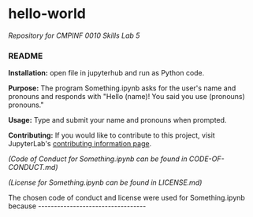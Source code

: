 # hello-world
_Repository for CMPINF 0010 Skills Lab 5_

### README

**Installation:** open file in jupyterhub and run as Python code.

**Purpose:** The program Something.ipynb asks for the user's name and pronouns and responds with "Hello (name)! You said you use (pronouns) pronouns."

**Usage:** Type and submit your name and pronouns when prompted. 

**Contributing:** If you would like to contribute to this project, visit JupyterLab's [contributing information page](https://jupyterlab.readthedocs.io/en/latest/developer/contributing.html).

_(Code of Conduct for Something.ipynb can be found in CODE-OF-CONDUCT.md)_

_(License for Something.ipynb can be found in LICENSE.md)_

The chosen code of conduct and license were used for Something.ipynb because ----------------------------------
